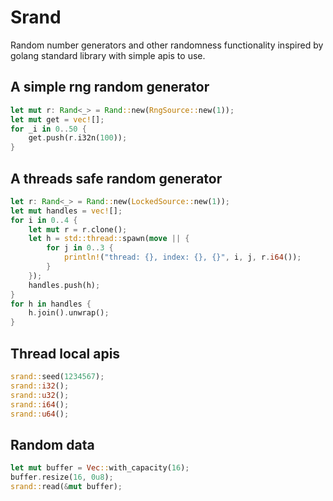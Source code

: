 # Srand

Random number generators and other randomness functionality inspired by golang standard library with simple apis to use. 

## A simple rng random generator

``` rust
let mut r: Rand<_> = Rand::new(RngSource::new(1));
let mut get = vec![];
for _i in 0..50 {
    get.push(r.i32n(100));
}
```

## A threads safe random generator

``` rust
let r: Rand<_> = Rand::new(LockedSource::new(1));
let mut handles = vec![];
for i in 0..4 {
    let mut r = r.clone();
    let h = std::thread::spawn(move || {
        for j in 0..3 {
            println!("thread: {}, index: {}, {}", i, j, r.i64());
        }
    });
    handles.push(h);
}
for h in handles {
    h.join().unwrap();
}
```

## Thread local apis

``` rust
srand::seed(1234567);
srand::i32();
srand::u32();
srand::i64();
srand::u64();
```

## Random data

``` rust
let mut buffer = Vec::with_capacity(16);
buffer.resize(16, 0u8);
srand::read(&mut buffer);
```
